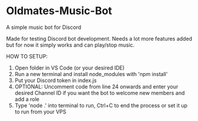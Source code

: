 # Oldmates-Music-Bot
A simple music bot for Discord

Made for testing Discord bot development. Needs a lot more features added but for now it simply works and can play/stop music.

HOW TO SETUP:

1. Open folder in VS Code (or your desired IDE)
2. Run a new terminal and install node_modules with 'npm install'
2. Put your Discord token in index.js
3. OPTIONAL: Uncomment code from line 24 onwards and enter your desired Channel ID if you want the bot to welcome new members and add a role
4. Type 'node .' into terminal to run, Ctrl+C to end the process or set it up to run from your VPS
